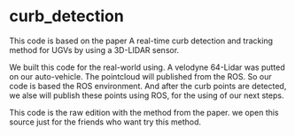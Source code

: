 # curb_detection
This code is based on the paper A real-time curb detection and tracking method for UGVs by using a 3D-LIDAR sensor.

We built this code for the real-world using. A velodyne 64-Lidar was putted on our auto-vehicle. The pointcloud will published from the ROS. So our code is based the ROS environment. And after the curb points are detected, we alse will publish these points using ROS, for the using of our next steps.

This code is the raw edition with the method from the paper. we open this source just for the friends who want try this method.
